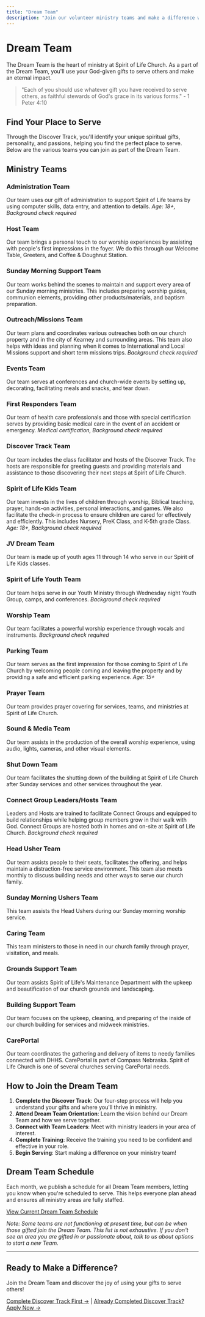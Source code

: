 ```yaml
---
title: "Dream Team"
description: "Join our volunteer ministry teams and make a difference with your gifts and talents."
---
```


# Dream Team

The Dream Team is the heart of ministry at Spirit of Life Church. As a part of the Dream Team, you'll use your God-given gifts to serve others and make an eternal impact.

> "Each of you should use whatever gift you have received to serve others, as faithful stewards of God's grace in its various forms." - 1 Peter 4:10

## Find Your Place to Serve

Through the Discover Track, you'll identify your unique spiritual gifts, personality, and passions, helping you find the perfect place to serve. Below are the various teams you can join as part of the Dream Team.

## Ministry Teams

### Administration Team
Our team uses our gift of administration to support Spirit of Life teams by using computer skills, data entry, and attention to details.
*Age: 18+, Background check required*

### Host Team
Our team brings a personal touch to our worship experiences by assisting with people's first impressions in the foyer. We do this through our Welcome Table, Greeters, and Coffee & Doughnut Station.

### Sunday Morning Support Team
Our team works behind the scenes to maintain and support every area of our Sunday morning ministries. This includes preparing worship guides, communion elements, providing other products/materials, and baptism preparation.

### Outreach/Missions Team
Our team plans and coordinates various outreaches both on our church property and in the city of Kearney and surrounding areas. This team also helps with ideas and planning when it comes to International and Local Missions support and short term missions trips.
*Background check required*

### Events Team
Our team serves at conferences and church-wide events by setting up, decorating, facilitating meals and snacks, and tear down.

### First Responders Team
Our team of health care professionals and those with special certification serves by providing basic medical care in the event of an accident or emergency.
*Medical certification, Background check required*

### Discover Track Team
Our team includes the class facilitator and hosts of the Discover Track. The hosts are responsible for greeting guests and providing materials and assistance to those discovering their next steps at Spirit of Life Church.

### Spirit of Life Kids Team
Our team invests in the lives of children through worship, Biblical teaching, prayer, hands-on activities, personal interactions, and games. We also facilitate the check-in process to ensure children are cared for effectively and efficiently. This includes Nursery, PreK Class, and K-5th grade Class.
*Age: 18+, Background check required*

### JV Dream Team
Our team is made up of youth ages 11 through 14 who serve in our Spirit of Life Kids classes.

### Spirit of Life Youth Team
Our team helps serve in our Youth Ministry through Wednesday night Youth Group, camps, and conferences.
*Background check required*

### Worship Team
Our team facilitates a powerful worship experience through vocals and instruments.
*Background check required*

### Parking Team
Our team serves as the first impression for those coming to Spirit of Life Church by welcoming people coming and leaving the property and by providing a safe and efficient parking experience.
*Age: 15+*

### Prayer Team
Our team provides prayer covering for services, teams, and ministries at Spirit of Life Church.

### Sound & Media Team
Our team assists in the production of the overall worship experience, using audio, lights, cameras, and other visual elements.

### Shut Down Team
Our team facilitates the shutting down of the building at Spirit of Life Church after Sunday services and other services throughout the year.

### Connect Group Leaders/Hosts Team
Leaders and Hosts are trained to facilitate Connect Groups and equipped to build relationships while helping group members grow in their walk with God. Connect Groups are hosted both in homes and on-site at Spirit of Life Church.
*Background check required*

### Head Usher Team
Our team assists people to their seats, facilitates the offering, and helps maintain a distraction-free service environment. This team also meets monthly to discuss building needs and other ways to serve our church family.

### Sunday Morning Ushers Team
This team assists the Head Ushers during our Sunday morning worship service.

### Caring Team
This team ministers to those in need in our church family through prayer, visitation, and meals.

### Grounds Support Team
Our team assists Spirit of Life's Maintenance Department with the upkeep and beautification of our church grounds and landscaping.

### Building Support Team
Our team focuses on the upkeep, cleaning, and preparing of the inside of our church building for services and midweek ministries.

### CarePortal
Our team coordinates the gathering and delivery of items to needy families connected with DHHS. CarePortal is part of Compass Nebraska. Spirit of Life Church is one of several churches serving CarePortal needs.

## How to Join the Dream Team

1. **Complete the Discover Track**: Our four-step process will help you understand your gifts and where you'll thrive in ministry.
2. **Attend Dream Team Orientation**: Learn the vision behind our Dream Team and how we serve together.
3. **Connect with Team Leaders**: Meet with ministry leaders in your area of interest.
4. **Complete Training**: Receive the training you need to be confident and effective in your role.
5. **Begin Serving**: Start making a difference on your ministry team!

## Dream Team Schedule

Each month, we publish a schedule for all Dream Team members, letting you know when you're scheduled to serve. This helps everyone plan ahead and ensures all ministry areas are fully staffed.

[View Current Dream Team Schedule](#)

*Note: Some teams are not functioning at present time, but can be when those gifted join the Dream Team. This list is not exhaustive. If you don't see an area you are gifted in or passionate about, talk to us about options to start a new Team.*

---

## Ready to Make a Difference?

Join the Dream Team and discover the joy of using your gifts to serve others!

[Complete Discover Track First →](#) | [Already Completed Discover Track? Apply Now →](#) 